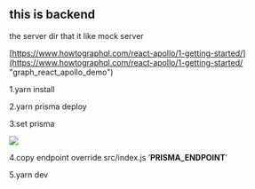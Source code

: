 
## this is backend

the server dir that it like mock server


[https://www.howtographql.com/react-apollo/1-getting-started/](https://www.howtographql.com/react-apollo/1-getting-started/ "graph_react_apollo_demo")


1.yarn install

2.yarn prisma deploy

3.set prisma
	
![](https://i.imgur.com/lsKWJvo.png)

4.copy endpoint override src/index.js ‘__PRISMA_ENDPOINT__’

5.yarn dev